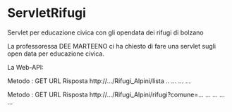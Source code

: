 # ServletRifugi
Servlet per educazione civica con gli opendata dei rifugi di bolzano

La professoressa DEE MARTEENO ci ha chiesto di fare una servlet sugli open data per educazione civica.

La Web-API:

Metodo : GET
URL                                 Risposta
http://.../Rifugi_Alpini/lista        <rifugi>
                                        <rifugio>
                                          <comune>..</comune>
                                          <nome>...</nome>
                                          <telefono>...</telofono>
                                        </rifugio>
                                        ...
                                     </rifugi>

Metodo : GET
URL                                             Risposta
http://.../Rifugi_Alpini/rifugi?comune=...        <rifugi>
                                                    <rifugio>
                                                      <comune>...</comune>
                                                      <nome>...</nome>
                                                      <telefono>...</telefono>
                                                    </rifugio>
                                                    ...
                                                  </rifugi>

